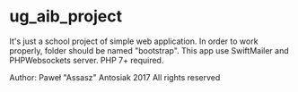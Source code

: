 # ug_aib_project

It's just a school project of simple web application.
In order to work properly, folder should be named "bootstrap".
This app use SwiftMailer and PHPWebsockets server.
PHP 7+ required.

Author: Paweł "Assasz" Antosiak
2017 All rights reserved
